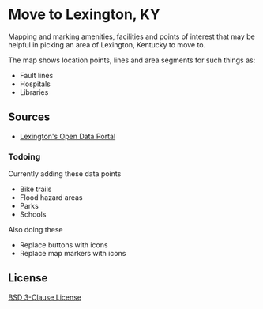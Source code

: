# Move to Lexington, KY

Mapping and marking amenities, facilities and points of interest 
that may be helpful in picking an area of Lexington, Kentucky to move to.

The map shows location points, lines and area segments for such things as:

- Fault lines
- Hospitals
- Libraries

## Sources

- [Lexington's Open Data Portal](http://data.lexingtonky.gov/)

### Todoing

Currently adding these data points

- Bike trails
- Flood hazard areas
- Parks
- Schools

Also doing these

- Replace buttons with icons
- Replace map markers with icons

## License

[BSD 3-Clause License](http://opensource.org/licenses/BSD-3-Clause)